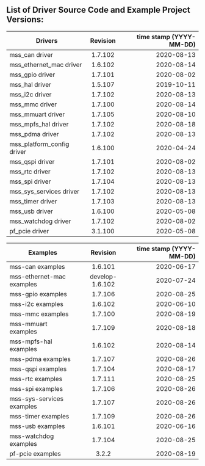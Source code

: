 ## List of Driver Source Code and Example Project Versions:



| Drivers | Revision | time stamp (YYYY-MM-DD) |
|----------|:-------------------:|------:|
| mss_can driver | 1.7.102 | 2020-08-13 | 
| mss_ethernet_mac driver | 1.6.102 | 2020-08-14 | 
| mss_gpio driver | 1.7.101 | 2020-08-02 | 
| mss_hal driver | 1.5.107 | 2019-10-11 |
| mss_i2c driver | 1.7.102 | 2020-08-13 | 
| mss_mmc driver | 1.7.100 | 2020-08-14 | 
| mss_mmuart driver | 1.7.105 | 2020-08-10 | 
| mss_mpfs_hal driver | 1.7.102 | 2020-08-18 | 
| mss_pdma driver | 1.7.102 | 2020-08-13 | 
| mss_platform_config driver | 1.6.100 | 2020-04-24 |
| mss_qspi driver | 1.7.101 | 2020-08-02 | 
| mss_rtc driver | 1.7.102 | 2020-08-13 | 
| mss_spi driver | 1.7.104 | 2020-08-13 | 
| mss_sys_services driver | 1.7.102 | 2020-08-13 | 
| mss_timer driver | 1.7.103 | 2020-08-13 | 
| mss_usb driver | 1.6.100 | 2020-05-08 |
| mss_watchdog driver | 1.7.102 | 2020-08-02 | 
| pf_pcie driver | 3.1.100 | 2020-05-08 |

| Examples | Revision | time stamp (YYYY-MM-DD) |
|----------|:-------------:|------:|
| mss-can examples | 1.6.101 | 2020-06-17 | 
| mss-ethernet-mac examples | develop-1.6.102 | 2020-07-24 | 
| mss-gpio examples | 1.7.106 | 2020-08-25 | 
| mss-i2c examples | 1.6.102 | 2020-06-10 | 
| mss-mmc examples | 1.7.100 | 2020-08-19 | 
| mss-mmuart examples | 1.7.109 | 2020-08-18 | 
| mss-mpfs-hal examples | 1.6.102 | 2020-08-14 | 
| mss-pdma examples | 1.7.107 | 2020-08-26 | 
| mss-qspi examples | 1.7.104 | 2020-08-17 | 
| mss-rtc examples | 1.7.111 | 2020-08-25 | 
| mss-spi examples | 1.7.106 | 2020-08-26 | 
| mss-sys-services examples | 1.7.107 | 2020-08-26 | 
| mss-timer examples | 1.7.109 | 2020-08-26 | 
| mss-usb examples | 1.6.101 | 2020-06-16 | 
| mss-watchdog examples | 1.7.104 | 2020-08-25 | 
| pf-pcie examples | 3.2.2 | 2020-08-19 | 
